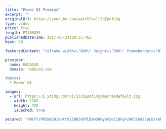 ```yaml
---
title: "Power BI Premium"
excerpt: ""
originalUrl: https://youtube.com/watch?v=1l3qEpnfLVg
type: video
price: Free
length: PT43M45S
publishedDateTime: 2017-06-21T20:35:46Z
heat: 50

featuredContent: "<iframe width=\"800\" height=\"500\" frameborder=\"0\" src=\"https://www.youtube.com/embed/1l3qEpnfLVg\" allow=\"accelerometer; autoplay; encrypted-media; gyroscope; picture-in-picture\" allowfullscreen></iframe>"

provider:
  name: RADACAD
  domain: radacad.com

topics:
  - Power BI

images:
  - url: https://i.ytimg.com/vi/1l3qEpnfLVg/maxresdefault.jpg
    width: 1280
    height: 720
    isCached: true

secured: "kWCYY/PMZmBZHiVett9j2QR3O8fLb9wSKmywXjoCIBkq+ZAk3Smdz3pL8sxnRUt6DFgBjlIp18O3lYwpZuMPk2bCO1CjJGNd7NbRE3DYuXwCITHeJ3VzG0+GiK+46ZBKrdkZoYlIHvhOkYpFRSIbsy8cdv3+rh4miauYAWLnb3v0UAmXy6z4D4uzrAWkUlD+wmjRfEr41nGLwOTYJVUJ70uhFhO2kzvXc57/3Xk4hgqQPJfxkzEpG86lYRdfh5FYpInEgBNbsq2t0Xe1SigmZaacU7HxQOpWV8nThUMYvsq+EP0IDfX1tVZPgAoo+NhwAPm8Z3q/jd1sNi9k09HRms8bpljNrzqcy6Do7IpYVhWzh4064qxPK7zuUynDvna+30i7cw/tSHfuQV98ty0qC/rJHKgctvqQnWzJO+nrNWc=;iFW/peoBPOAPsGPCY3lYfw=="
---
```


